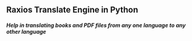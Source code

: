 ## Raxios Translate Engine in Python


<h5>Help in translating books and PDF files from any one language to any other language</h5>

